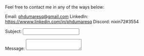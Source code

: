 Feel free to contact me in any of the ways below:

Email: <a href="mailto:phdumaresq@gmail.com">phdumaresq@gmail.com</a>
LinkedIn: <a href="https://www.linkedin.com/in/phdumaresq">https://wwww.linkedin.com/in/phdumaresq</a>
Discord: nixin72#3554

<form>
Subject: <input type="text" name="subject" />

Message: <textarea name="message"></textarea>
</form>
